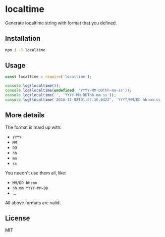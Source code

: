 # localtime
Generate localtime string with format that you defined.

## Installation
```sh
npm i -S localtime
```

## Usage
```js
const localtime = require('localtime');

console.log(localtime());
console.log(localtime(undefined, 'YYYY-MM-DDThh-mm-ss'));
console.log(localtime('', 'YYYY-MM-DDThh-mm-ss'));
console.log(localtime('2016-11-08T01:57:16.642Z', 'YYYY/MM/DD hh:mm:ss'));
```

## More details
The format is mard up with:

* `YYYY`
* `MM`
* `DD`
* `hh`
* `mm`
* `ss`

You needn't use them all, like:

* `MM/DD hh:mm`
* `hh:mm YYYY-MM-DD`
* ...

All above formats are valid.

## License
MIT
